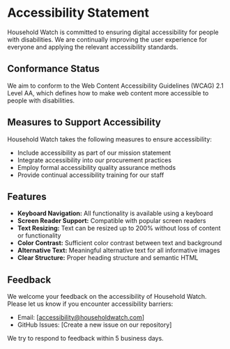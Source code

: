 # Accessibility Statement
Household Watch is committed to ensuring digital accessibility for people with disabilities. We are continually improving the user experience for everyone and applying the relevant accessibility standards.

## Conformance Status
We aim to conform to the Web Content Accessibility Guidelines (WCAG) 2.1 Level AA, which defines how to make web content more accessible to people with disabilities.

## Measures to Support Accessibility
Household Watch takes the following measures to ensure accessibility:
- Include accessibility as part of our mission statement
- Integrate accessibility into our procurement practices
- Employ formal accessibility quality assurance methods
- Provide continual accessibility training for our staff

## Features
- **Keyboard Navigation:** All functionality is available using a keyboard
- **Screen Reader Support:** Compatible with popular screen readers
- **Text Resizing:** Text can be resized up to 200% without loss of content or functionality
- **Color Contrast:** Sufficient color contrast between text and background
- **Alternative Text:** Meaningful alternative text for all informative images
- **Clear Structure:** Proper heading structure and semantic HTML

## Feedback
We welcome your feedback on the accessibility of Household Watch. Please let us know if you encounter accessibility barriers:
- Email: [accessibility@householdwatch.com]
- GitHub Issues: [Create a new issue on our repository]

We try to respond to feedback within 5 business days.